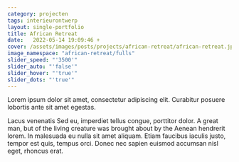 ```yaml
---
category: projecten
tags: interieurontwerp
layout: single-portfolio
title: African Retreat
date:   2022-05-14 19:09:46 +
cover: /assets/images/posts/projects/african-retreat/african-retreat.jpg
image_namespace: "african-retreat/fulls"
slider_speed: "'3500'"
slider_auto: "'false'"
slider_hover: "'true'"
slider_dots: "'true'"
---
```

Lorem ipsum dolor sit amet, consectetur adipiscing elit. Curabitur posuere lobortis ante sit amet egestas.

Lacus venenatis Sed eu, imperdiet tellus congue, porttitor dolor. A great man, but of the living creature was brought about by the Aenean hendrerit lorem. In malesuada eu nulla sit amet aliquam. Etiam faucibus iaculis justo, tempor est quis, tempus orci. Donec nec sapien euismod accumsan nisl eget, rhoncus erat.
